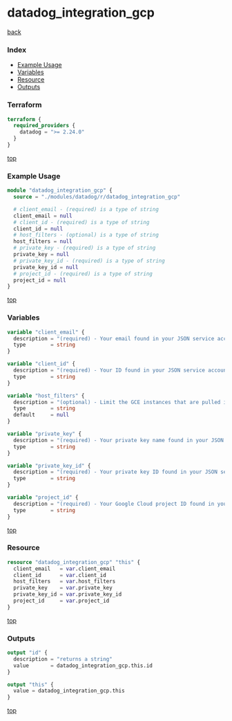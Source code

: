 # datadog_integration_gcp

[back](../datadog.md)

### Index

- [Example Usage](#example-usage)
- [Variables](#variables)
- [Resource](#resource)
- [Outputs](#outputs)

### Terraform

```terraform
terraform {
  required_providers {
    datadog = ">= 2.24.0"
  }
}
```

[top](#index)

### Example Usage

```terraform
module "datadog_integration_gcp" {
  source = "./modules/datadog/r/datadog_integration_gcp"

  # client_email - (required) is a type of string
  client_email = null
  # client_id - (required) is a type of string
  client_id = null
  # host_filters - (optional) is a type of string
  host_filters = null
  # private_key - (required) is a type of string
  private_key = null
  # private_key_id - (required) is a type of string
  private_key_id = null
  # project_id - (required) is a type of string
  project_id = null
}
```

[top](#index)

### Variables

```terraform
variable "client_email" {
  description = "(required) - Your email found in your JSON service account key."
  type        = string
}

variable "client_id" {
  description = "(required) - Your ID found in your JSON service account key."
  type        = string
}

variable "host_filters" {
  description = "(optional) - Limit the GCE instances that are pulled into Datadog by using tags. Only hosts that match one of the defined tags are imported into Datadog."
  type        = string
  default     = null
}

variable "private_key" {
  description = "(required) - Your private key name found in your JSON service account key."
  type        = string
}

variable "private_key_id" {
  description = "(required) - Your private key ID found in your JSON service account key."
  type        = string
}

variable "project_id" {
  description = "(required) - Your Google Cloud project ID found in your JSON service account key."
  type        = string
}
```

[top](#index)

### Resource

```terraform
resource "datadog_integration_gcp" "this" {
  client_email   = var.client_email
  client_id      = var.client_id
  host_filters   = var.host_filters
  private_key    = var.private_key
  private_key_id = var.private_key_id
  project_id     = var.project_id
}
```

[top](#index)

### Outputs

```terraform
output "id" {
  description = "returns a string"
  value       = datadog_integration_gcp.this.id
}

output "this" {
  value = datadog_integration_gcp.this
}
```

[top](#index)